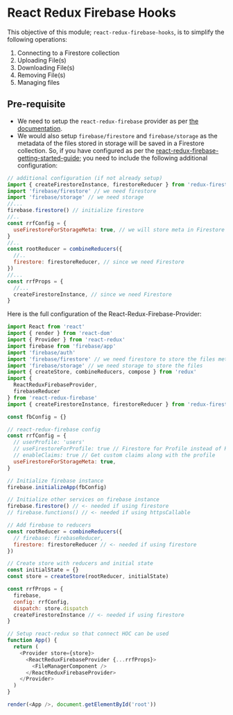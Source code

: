 # React Redux Firebase Hooks

This objective of this module; `react-redux-firebase-hooks`, is to simplify the following operations:

1. Connecting to a Firestore collection
1. Uploading File(s)
1. Downloading File(s)
1. Removing File(s)
1. Managing files

## Pre-requisite

- We need to setup the `react-redux-firebase` provider as per [the documentation](http://react-redux-firebase.com/docs/getting_started.html).
- We would also setup `firebase/firestore` and `firebase/storage` as the metadata of the files stored in storage will be saved in a Firestore collection.
  So, if you have configured as per the [react-redux-firebase-getting-started-guide](http://react-redux-firebase.com/docs/getting_started.html); you need to include the following additional configuration:

```js
// additional configuration (if not already setup)
import { createFirestoreInstance, firestoreReducer } from 'redux-firestore' // since we need Firestore
import 'firebase/firestore' // we need firestore
import 'firebase/storage' // we need storage
//...
firebase.firestore() // initialize firestore
//..
const rrfConfig = {
  useFirestoreForStorageMeta: true, // we will store meta in Firestore
}
//..
const rootReducer = combineReducers({
  //..
  firestore: firestoreReducer, // since we need Firestore
})
//...
const rrfProps = {
  //...
  createFirestoreInstance, // since we need Firestore
}
```

Here is the full configuration of the React-Redux-Firebase-Provider:

```js
import React from 'react'
import { render } from 'react-dom'
import { Provider } from 'react-redux'
import firebase from 'firebase/app'
import 'firebase/auth'
import 'firebase/firestore' // we need firestore to store the files meta
import 'firebase/storage' // we need storage to store the files
import { createStore, combineReducers, compose } from 'redux'
import {
  ReactReduxFirebaseProvider,
  firebaseReducer
} from 'react-redux-firebase'
import { createFirestoreInstance, firestoreReducer } from 'redux-firestore'

const fbConfig = {}

// react-redux-firebase config
const rrfConfig = {
  // userProfile: 'users'
  // useFirestoreForProfile: true // Firestore for Profile instead of Realtime DB
  // enableClaims: true // Get custom claims along with the profile
  useFirestoreForStorageMeta: true,
}

// Initialize firebase instance
firebase.initializeApp(fbConfig)

// Initialize other services on firebase instance
firebase.firestore() // <- needed if using firestore
// firebase.functions() // <- needed if using httpsCallable

// Add firebase to reducers
const rootReducer = combineReducers({
  // firebase: firebaseReducer,
  firestore: firestoreReducer // <- needed if using firestore
})

// Create store with reducers and initial state
const initialState = {}
const store = createStore(rootReducer, initialState)

const rrfProps = {
  firebase,
  config: rrfConfig,
  dispatch: store.dispatch
  createFirestoreInstance // <- needed if using firestore
}

// Setup react-redux so that connect HOC can be used
function App() {
  return (
    <Provider store={store}>
      <ReactReduxFirebaseProvider {...rrfProps}>
        <FileManagerComponent />
      </ReactReduxFirebaseProvider>
    </Provider>
  )
}

render(<App />, document.getElementById('root'))
```
